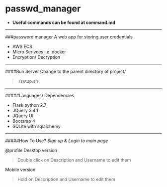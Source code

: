 # passwd_manager

- <b>Useful commands can be found at command.md </b>
---
###password manager 
A web app for storing user credentials
- AWS ECS
- Micro Serivces i.e. docker
- Encryption/ Decryption 
---
####Run Server
Change to the parent directory of project/
> ./setup.sh
---
#####Languages/ Dependencies
- Flask python 2.7
- JQuery 3.4.1
- JQuery UI
- Bootsrap 4
- SQLite with sqlalchemy
---
#####How To Use?
<i>Sign up & Login to main page</i>

@profile
Desktop version
> Double click on Description and Username to edit them 

Mobile version
> Hold on Description and Username to edit them
